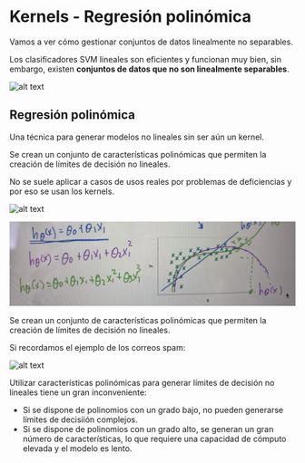 # Kernels - Regresión polinómica 

Vamos a ver cómo gestionar conjuntos de datos linealmente no separables.

Los clasificadores SVM lineales son eficientes y funcionan muy bien, sin embargo, existen **conjuntos de datos que no son linealmente separables**.

![alt text](image-9.png)

## Regresión polinómica

Una técnica para generar modelos no lineales sin ser aún un kernel.

Se crean un conjunto de características polinómicas que permiten la creación de límites de decisión no lineales.

No se suele aplicar a casos de usos reales por problemas de deficiencias y por eso se usan los kernels.

![alt text](image-10.png)

![alt text](image-11.png)

Se crean un conjunto de características polinómicas que permiten la creación de límites de decisión no lineales.

Si recordamos el ejemplo de los correos spam:

![alt text](image-12.png)

Utilizar características polinómicas para generar límites de decisión no lineales tiene un gran inconveniente:
- Si se dispone de polinomios con un grado bajo, no pueden generarse límites de decisiión complejos.
- Si se dispone de polinomios con un grado alto, se generan un gran número de características, lo que requiere una capacidad de cómputo elevada y el modelo es lento.


